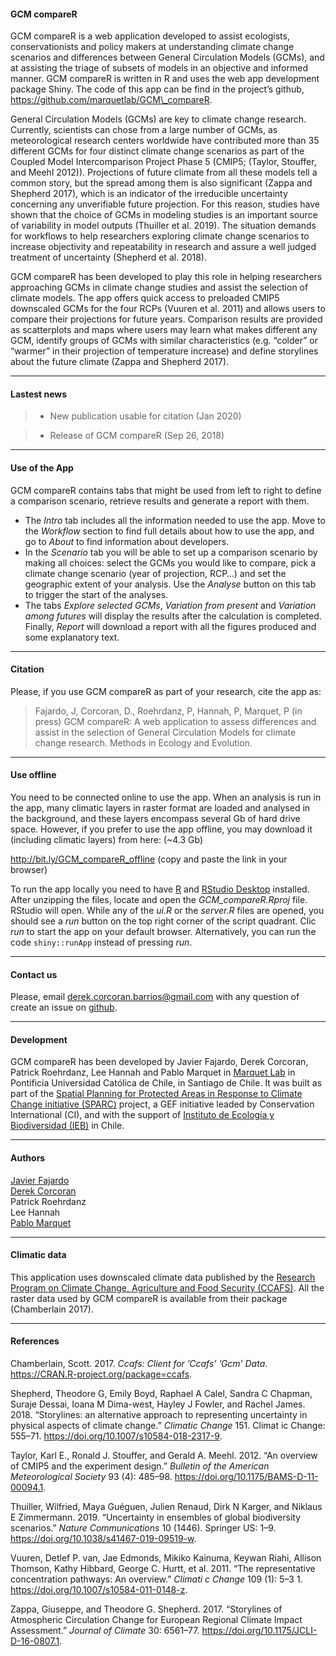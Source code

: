 
#### GCM compareR

GCM compareR is a web application developed to assist ecologists,
conservationists and policy makers at understanding climate change
scenarios and differences between General Circulation Models (GCMs), and
at assisting the triage of subsets of models in an objective and
informed manner. GCM compareR is written in R and uses the web app
development package Shiny. The code of this app can be find in the
project’s github,
<a href = "https://github.com/marquetlab/GCM_compareR" target = "_blank">https://github.com/marquetlab/GCM\_compareR</a>.

General Circulation Models (GCMs) are key to climate change research.
Currently, scientists can chose from a large number of GCMs, as
meteorological research centers worldwide have contributed more than 35
different GCMs for four distinct climate change scenarios as part of the
Coupled Model Intercomparison Project Phase 5 (CMIP5; (Taylor, Stouffer,
and Meehl 2012)). Projections of future climate from all these models
tell a common story, but the spread among them is also significant
(Zappa and Shepherd 2017), which is an indicator of the irreducible
uncertainty concerning any unverifiable future projection. For this
reason, studies have shown that the choice of GCMs in modeling studies
is an important source of variability in model outputs (Thuiller et al.
2019). The situation demands for workflows to help researchers exploring
climate change scenarios to increase objectivity and repeatability in
research and assure a well judged treatment of uncertainty (Shepherd et
al. 2018).

GCM compareR has been developed to play this role in helping researchers
approaching GCMs in climate change studies and assist the selection of
climate models. The app offers quick access to preloaded CMIP5
downscaled GCMs for the four RCPs (Vuuren et al. 2011) and allows users
to compare their projections for future years. Comparison results are
provided as scatterplots and maps where users may learn what makes
different any GCM, identify groups of GCMs with similar characteristics
(e.g. “colder” or “warmer” in their projection of temperature increase)
and define storylines about the future climate (Zappa and Shepherd
2017).

-----

#### Lastest news

>   - New publication usable for citation (Jan 2020)

>   - Release of GCM compareR (Sep 26, 2018)

-----

#### Use of the App

GCM compareR contains tabs that might be used from left to right to
define a comparison scenario, retrieve results and generate a report
with them.

  - The *Intro* tab includes all the information needed to use the app.
    Move to the *Workflow* section to find full details about how to use
    the app, and go to *About* to find information about developers.  
  - In the *Scenario* tab you will be able to set up a comparison
    scenario by making all choices: select the GCMs you would like to
    compare, pick a climate change scenario (year of projection, RCP…)
    and set the geographic extent of your analysis. Use the *Analyse*
    button on this tab to trigger the start of the analyses.  
  - The tabs *Explore selected GCMs*, *Variation from present* and
    *Variation among futures* will display the results after the
    calculation is completed. Finally, *Report* will download a report
    with all the figures produced and some explanatory text.

-----

#### Citation

Please, if you use GCM compareR as part of your research, cite the app
as:

> Fajardo, J, Corcoran, D., Roehrdanz, P, Hannah, P, Marquet, P (in
> press) GCM compareR: A web application to assess differences and
> assist in the selection of General Circulation Models for climate
> change research. Methods in Ecology and Evolution.

-----

#### Use offline

You need to be connected online to use the app. When an analysis is run
in the app, many climatic layers in raster format are loaded and
analysed in the background, and these layers encompass several Gb of
hard drive space. However, if you prefer to use the app offline, you may
download it (including climatic layers) from here: (~4.3 Gb)

<http://bit.ly/GCM_compareR_offline> (copy and paste the link in your
browser)

To run the app locally you need to have
<a href = "https://cran.r-project.org/" target = "_blank">R</a> and
<a href = "https://rstudio.com/products/rstudio/download/" target = "_blank">RStudio
Desktop</a> installed. After unzipping the files, locate and open the
*GCM\_compareR.Rproj* file. RStudio will open. While any of the *ui.R*
or the *server.R* files are opened, you should see a *run* button on the
top right corner of the script quadrant. Clic *run* to start the app on
your default browser. Alternatively, you can run the code
`shiny::runApp` instead of pressing *run*.

-----

#### Contact us

Please, email <derek.corcoran.barrios@gmail.com> with any question of
create an issue on
<a href = "https://github.com/marquetlab/GCM_compareR" target = "_blank">github</a>.

-----

#### Development

GCM compareR has been developed by Javier Fajardo, Derek Corcoran,
Patrick Roehrdanz, Lee Hannah and Pablo Marquet in
<a href = "http://marquet.cl/" target = "_blank">Marquet Lab</a> in
Pontificia Universidad Católica de Chile, in Santiago de Chile. It was
built as part of the
<a href = "http://www.sparc-website.org/" target = "_blank">Spatial
Planning for Protected Areas in Response to Climate Change initiative
(SPARC)</a> project, a GEF initiative leaded by Conservation
International (CI), and with the support of
<a href = "http://ieb-chile.cl/" target = "_blank">Instituto de Ecología
y Biodiversidad (IEB)</a> in
Chile.

-----

#### Authors

<a href = "https://scholar.google.es/citations?user=L30b63UAAAAJ&hl=es&oi=ao" target = "_blank">Javier
Fajardo  
<a href = "https://derek-corcoran-barrios.github.io/" target = "_blank">Derek
Corcoran</a>  
Patrick Roehrdanz  
Lee Hannah  
<a href = "http://marquet.cl/" target = "_blank">Pablo Marquet</a>

-----

#### Climatic data

This application uses downscaled climate data published by the
<a href = "http://ccafs-climate.org/" target = "_blank">Research Program
on Climate Change, Agriculture and Food Security (CCAFS)</a>. All the
raster data used by GCM compareR is available from their package
(Chamberlain 2017).

-----

#### References

<div id="refs" class="references">

<div id="ref-Chamberlain2017">

Chamberlain, Scott. 2017. *Ccafs: Client for ’Ccafs’ ’Gcm’ Data*.
<https://CRAN.R-project.org/package=ccafs>.

</div>

<div id="ref-Shepherd2018">

Shepherd, Theodore G, Emily Boyd, Raphael A Calel, Sandra C Chapman,
Suraje Dessai, Ioana M Dima-west, Hayley J Fowler, and Rachel James.
2018. “Storylines: an alternative approach to representing uncertainty
in physical aspects of climate change.” *Climatic Change* 151. Climat ic
Change: 555–71. <https://doi.org/10.1007/s10584-018-2317-9>.

</div>

<div id="ref-Taylor2012a">

Taylor, Karl E., Ronald J. Stouffer, and Gerald A. Meehl. 2012. “An
overview of CMIP5 and the experiment design.” *Bulletin of the American
Meteorological Society* 93 (4): 485–98.
<https://doi.org/10.1175/BAMS-D-11-00094.1>.

</div>

<div id="ref-Thuiller2019">

Thuiller, Wilfried, Maya Guéguen, Julien Renaud, Dirk N Karger, and
Niklaus E Zimmermann. 2019. “Uncertainty in ensembles of global
biodiversity scenarios.” *Nature Communications* 10 (1446). Springer US:
1–9. <https://doi.org/10.1038/s41467-019-09519-w>.

</div>

<div id="ref-VanVuuren2011">

Vuuren, Detlef P. van, Jae Edmonds, Mikiko Kainuma, Keywan Riahi,
Allison Thomson, Kathy Hibbard, George C. Hurtt, et al. 2011. “The
representative concentration pathways: An overview.” *Climati c Change*
109 (1): 5–3 1. <https://doi.org/10.1007/s10584-011-0148-z>.

</div>

<div id="ref-Zappa2017">

Zappa, Giuseppe, and Theodore G. Shepherd. 2017. “Storylines of
Atmospheric Circulation Change for European Regional Climate Impact
Assessment.” *Journal of Climate* 30: 6561–77.
<https://doi.org/10.1175/JCLI-D-16-0807.1>.

</div>

</div>
